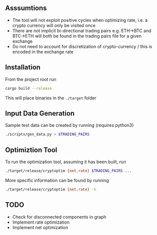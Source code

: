 ## Asssumtions
* The tool will not exploit positive cycles when optimizing rate, i.e. a crypto currency will only be visited once
* There are not implicit bi-directional trading pairs e.g. ETH->BTC and BTC->ETH will both be found in the trading pairs file for a given exchange
* Do not need to account for discretization of crypto-currency / this is encoded in the exchange rate

## Installation
From the project root run
```bash
cargo build --release
```
This will place binaries in the `./target` folder

## Input Data Generation
Sample test data can be created by running (requires python3)
```bash
./scripts/gen_data.py > $TRADING_PAIRS
```

## Optimiztion Tool
To run the optimization tool, assuming it has been built, run
```bash
./target/release/cryptoptim {net,rate} $TRADING_PAIRS ...
```
More specific information can be found by running
```bash
./target/release/cryptoptim {net,rate} -h
```

## TODO
* Check for disconnected components in graph
* Implement rate optimization
* Implement net optimization
